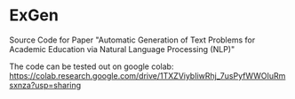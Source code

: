 # ExGen
Source Code for Paper "Automatic Generation of Text Problems for Academic Education via Natural Language Processing (NLP)"

The code can be tested out on google colab:
https://colab.research.google.com/drive/1TXZViybIiwRhj_7usPyfWWOIuRmsxnza?usp=sharing
